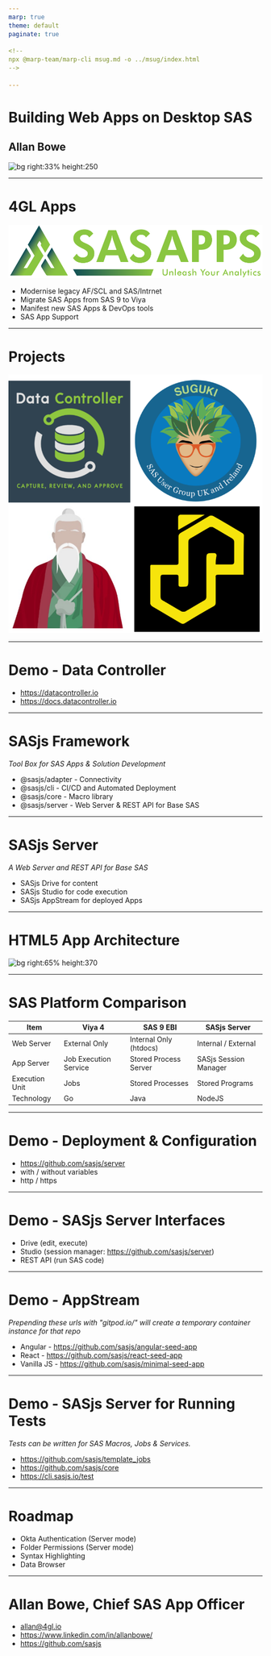 ```yaml
---
marp: true
theme: default
paginate: true

<!--
npx @marp-team/marp-cli msug.md -o ../msug/index.html
-->

---
```

<script>
  var _paq = window._paq = window._paq || [];
  /* tracker methods like "setCustomDimension" should be called before "trackPageView" */
  _paq.push(['trackPageView']);
  _paq.push(['enableLinkTracking']);
  (function() {
    var u="https://analytics.4gl.io/";
    _paq.push(['setTrackerUrl', u+'matomo.php']);
    _paq.push(['setSiteId', '10']);
    var d=document, g=d.createElement('script'), s=d.getElementsByTagName('script')[0];
    g.async=true; g.src=u+'matomo.js'; s.parentNode.insertBefore(g,s);
  })();
</script>
<!-- header: ![h:5em](../img/msug.png)-->

# Building Web Apps on Desktop SAS
## Allan Bowe

![bg right:33% height:250](https://datacontroller.io/wp-content/uploads/2020/10/abow.png)

---
# 4GL Apps

![bg right:40% height:80](../img/sas-apps.svg)

- Modernise legacy AF/SCL and SAS/Intrnet
- Migrate SAS Apps from SAS 9 to Viya
- Manifest new SAS Apps & DevOps tools
- SAS App Support

---

# Projects

![bg right:55% height:670](../diagrams/contributions.svg)

---

# Demo - Data Controller

- https://datacontroller.io
- https://docs.datacontroller.io

---
# SASjs Framework

_Tool Box for SAS Apps & Solution Development_

- @sasjs/adapter - Connectivity
- @sasjs/cli - CI/CD and Automated Deployment
- @sasjs/core - Macro library
- @sasjs/server - Web Server & REST API for Base SAS

<!-- TRANSCRIPT
Necessity is the mother of invention!
-->

---
# SASjs Server

_A Web Server and REST API for Base SAS_

- SASjs Drive for content
- SASjs Studio for code execution
- SASjs AppStream for deployed Apps

---

# HTML5 App Architecture

![bg right:65% height:370 ](https://sasjs.io/img/architecture.png)

---

# SAS Platform Comparison

|Item|Viya 4 | SAS 9 EBI | SASjs Server|
|---|---|---|---|
|Web Server|External Only| Internal Only (htdocs)| Internal / External|
|App Server|Job Execution Service|Stored Process Server|SASjs Session Manager|
|Execution Unit|Jobs|Stored Processes|Stored Programs|
|Technology|Go|Java|NodeJS|

---

# Demo - Deployment & Configuration

- https://github.com/sasjs/server
- with / without variables
- http / https


---

# Demo - SASjs Server Interfaces

- Drive (edit, execute)
- Studio (session manager: https://github.com/sasjs/server)
- REST API (run SAS code)

---
# Demo - AppStream

_Prepending these urls with "gitpod.io/" will create a temporary container instance for that repo_

- Angular - https://github.com/sasjs/angular-seed-app
- React - https://github.com/sasjs/react-seed-app
- Vanilla JS - https://github.com/sasjs/minimal-seed-app

---
# Demo - SASjs Server for Running Tests

_Tests can be written for SAS Macros, Jobs & Services._

 - https://github.com/sasjs/template_jobs
 - https://github.com/sasjs/core
 - https://cli.sasjs.io/test
---
# Roadmap

- Okta Authentication (Server mode)
- Folder Permissions (Server mode)
- Syntax Highlighting
- Data Browser

---
<!-- header: ![h:6em](https://sasjs.io/img/js-logo700x389.png)-->

# Allan Bowe, Chief SAS App Officer

- allan@4gl.io
- https://www.linkedin.com/in/allanbowe/
- https://github.com/sasjs

